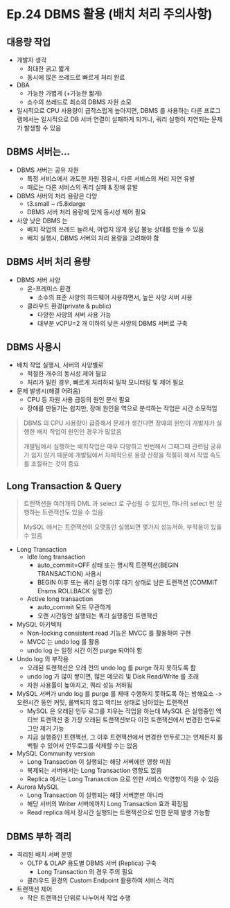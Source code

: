 # Ep.24 DBMS 활용 (배치 처리 주의사항)

## 대용량 작업

- 개발자 생각
  - 최대한 굵고 짧게
  - 동시에 많은 쓰레드로 빠르게 처리 완료
- DBA
  - 가능한 가볍게 (+가능한 짧게)
  - 소수의 쓰레드로 최소의 DBMS 자원 소모
- 일시적으로 CPU 사용량이 급작스럽게 높아지면, DBMS 를 사용하는 다른 프로그램에서는 일시적으로 DB 서버 연결이 실패하게 되거나, 쿼리 실행이 지연되는 문제가 발생할 수 있음

## DBMS 서버는...

- DBMS 서버는 공유 자원
  - 특정 서비스에서 과도한 자원 점유시, 다른 서비스의 처리 지연 유발
  - 때로는 다른 서비스의 쿼리 실패 & 장애 유발
- DBMS 서버의 처리 용량은 다양
  - t3.small ~ r5.8xlarge
  - DBMS 서버 처리 용량에 맞게 동시성 제어 필요
- 사양 낮은 DBMS 는
  - 배치 작업의 쓰레드 늘려서, 어렵지 않게 응답 불능 상태를 만들 수 있음
  - 배치 실행시, DBMS 서버의 처리 용량을 고려해야 함

## DBMS 서버 처리 용량

- DBMS 서버 사양
  - 온-프레미스 환경
    - 소수의 표준 사양의 하드웨어 사용하면서, 높은 사양 서버 사용
  - 클라우드 환경(private & public)
    - 다양한 사양의 서버 사용 가능
    - 대부분 vCPU=2 개 이하의 낮은 사양의 DBMS 서버로 구축

## DBMS 사용시

- 배치 작업 실행시, 서버의 사양별로
  - 적절한 개수의 동시성 제어 필요
  - 처리가 밀린 경우, 빠르게 처리하되 밀착 모니터링 및 제어 필요
- 문제 발생시(해결 어려움)
  - CPU 등 자원 사용 급등의 원인 분석 필요
  - 장애를 만들기는 쉽지만, 장애 원인을 역으로 분석하는 작업은 시간 소모적임

> DBMS 의 CPU 사용량이 급증해서 문제가 생긴다면 장애의 원인이 개발자가 실행한 배치 작업이 원인인 경우가 많았음
>
> 개발팀에서 실행하는 배치작업은 매우 다양하고 빈번해서 그때그때 관련팀 공유가 쉽지 않기 때문에 개발팀에서 자체적으로 용량 산정을 적절히 해서 작업 속도를 조절하는 것이 중요

## Long Transaction & Query

> 트랜잭션을 여러개의 DML 과 select 로 구성될 수 있지만, 하나의 select 만 실행하는 트랜잭션도 있을 수 있음
>
> MySQL 에서는 트랜잭션이 오랫동안 실행되면 몇가지 성능저하, 부작용이 있을 수 있음

- Long Transaction
  - Idle long transaction
    - auto_commit=OFF 상태 또는 명시적 트랜잭션(BEGIN TRANSACTION) 사용시
    - BEGIN 이후 또는 쿼리 실행 이후 대기 상태로 남은 트랜잭션 (COMMIT Ehsms ROLLBACK 실행 전)
  - Active long transaction
    - auto_commit 모드 무관하게
    - 오랜 시간동안 실행되는 쿼리 실행중인 트랜잭션
- MySQL 아키텍처
  - Non-locking consistent read 기능은 MVCC 를 활용하여 구현
  - MVCC 는 undo log 를 활용
  - undo log 는 일정 시간 이전 purge 되어야 함
- Undo log 의 부작용
  - 오래된 트랜잭션은 오래 전의 undo log 를 purge 하지 못하도록 함
  - undo log 가 많이 쌓이면, 많은 메모리 및 Disk Read/Write 를 초래
  - 자원 사용률이 높아지고, 쿼리 성능 저하됨
- MySQL 서버가 undo log 를 purge 를 제때 수행하지 못하도록 하는 방해요소 -> 오랜시간 동안 커밋, 롤백되지 않고 액티브 상태로 남아있는 트랜잭션
  - MySQL 은 오래된 언두 로그를 지우는 작업을 하는데 MySQL 은 실행중인 액티브 트랜잭션 중 가장 오래된 트랜잭션보다 이전 트랜잭션에서 변경한 언두로그만 제거 가능
  - 지금 실행중인 트랜잭션, 그 이후 트랜잭션에서 변경한 언두로그는 언제든지 롤백될 수 있어서 언두로그를 삭제할 수는 없음
- MySQL Community version
  - Long Transaction 이 실행되는 해당 서버에만 영향 미침
  - 복제되는 서버에서는 Long Transaction 영향도 없음
  - Replica 에서는 Long Tranasction 으로 인한 서비스 악영향이 적을 수 있음
- Aurora MySQL
  - Long Transaction 이 실행되는 해당 서버뿐만 아니라
  - 해당 서버의 Writer 서버에까지 Long Transaction 효과 확장됨
  - Read replica 에서 장시간 실행되는 트랜잭션으로 인한 문제 발생 가능함

## DBMS 부하 격리

- 격리된 배치 서버 운영
  - OLTP & OLAP 용도별 DBMS 서버 (Replica) 구축
    - Long Transaction 의 경우 주의 필요
  - 클라우드 환경의 Custom Endpoint 활용하여 서비스 격리
- 트랜잭션 제어
  - 작은 트랜잭션 단위로 나누어서 작업 수행
